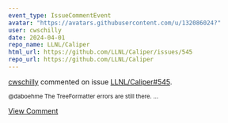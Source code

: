 ```yaml
---
event_type: IssueCommentEvent
avatar: "https://avatars.githubusercontent.com/u/132086024?"
user: cwschilly
date: 2024-04-01
repo_name: LLNL/Caliper
html_url: https://github.com/LLNL/Caliper/issues/545
repo_url: https://github.com/LLNL/Caliper
---
```


<a href='https://github.com/cwschilly' target='_blank'>cwschilly</a> commented on issue <a href='https://github.com/LLNL/Caliper/issues/545' target='_blank'>LLNL/Caliper#545</a>.

<small>@daboehme The TreeFormatter errors are still there. ...</small>

<a href='https://github.com/LLNL/Caliper/issues/545' target='_blank'>View Comment</a>